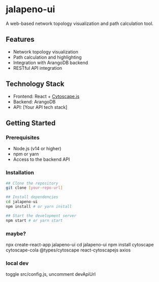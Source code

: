 # jalapeno-ui

A web-based network topology visualization and path calculation tool.

## Features
- Network topology visualization
- Path calculation and highlighting
- Integration with ArangoDB backend
- RESTful API integration

## Technology Stack
- Frontend: React + [Cytoscape.js](https://js.cytoscape.org/)
- Backend: ArangoDB
- API: [Your API tech stack]

## Getting Started

### Prerequisites
- Node.js (v14 or higher)
- npm or yarn
- Access to the backend API

### Installation

```bash
## Clone the repository
git clone [your-repo-url]

## Install dependencies
cd jalapeno-ui
npm install # or yarn install

## Start the development server
npm start # or yarn start
```

### maybe?
npx create-react-app jalapeno-ui
cd jalapeno-ui
npm install cytoscape cytoscape-cola @types/cytoscape react-cytoscapejs axios

### local dev
toggle src/config.js, uncomment devApiUrl
